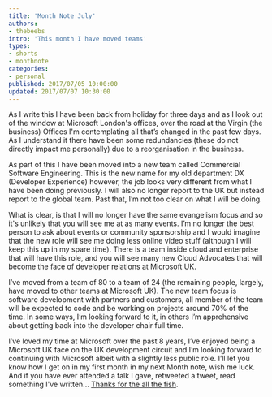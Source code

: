 ```yaml
---
title: 'Month Note July'
authors:
- thebeebs
intro: 'This month I have moved teams'
types:
- shorts
- monthnote
categories:
- personal
published: 2017/07/05 10:00:00
updated: 2017/07/07 10:30:00
---
```

As I write this I have been back from holiday for three days and as I look out of the window at Microsoft London's offices, over the road at the Virgin (the business) Offices I'm contemplating all that’s changed in the past few days. As I understand it there have been some redundancies (these do not directly impact me personally) due to a reorganisation in the business.

As part of this I have been moved into a new team called Commercial Software Engineering. This is the new name for my old department DX (Developer Experience) however, the job looks very different from what I have been doing previously. I will also no longer report to the UK but instead report to the global team. Past that, I’m not too clear on what I will be doing.

What is clear, is that I will no longer have the same evangelism focus and so it's unlikely that you will see me at as many events. I’m no longer the best person to ask about events or community sponsorship and I would imagine that the new role will see me doing less online video stuff (although I will keep this up in my spare time). There is a team inside cloud and enterprise that will have this role, and you will see many new Cloud Advocates that will become the face of developer relations at Microsoft UK.

I’ve moved from a team of 80 to a team of 24 (the remaining people, largely, have moved to other teams at Microsoft UK). The new team focus is software development with partners and customers, all member of the team will be expected to code and be working on projects around 70% of the time. In some ways, I’m looking forward to it, in others I’m apprehensive about getting back into the developer chair full time. 

I’ve loved my time at Microsoft over the past 8 years, I’ve enjoyed being a Microsoft UK face on the UK development circuit and I’m looking forward to continuing with Microsoft albeit with a slightly less public role. I’ll let you know how I get on in my first month in my next Month note, wish me luck. And if you have ever attended a talk I gave, retweeted a tweet, read something I've written... [Thanks for the all the fish](https://en.wikipedia.org/wiki/So_Long,_and_Thanks_for_All_the_Fish).
